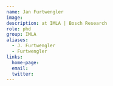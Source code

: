 ```yaml
---
name: Jan Furtwengler
image: 
description: at IMLA | Bosch Research
role: phd
group: IMLA
aliases:
  - J. Furtwengler
  - Furtwengler
links:
  home-page: 
  email: 
  twitter: 
---
```


